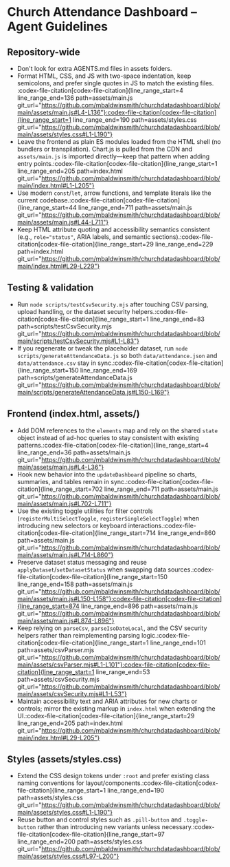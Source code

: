 # Church Attendance Dashboard – Agent Guidelines

## Repository-wide
- Don't look for extra AGENTS.md files in assets folders.
- Format HTML, CSS, and JS with two-space indentation, keep semicolons, and prefer single quotes in JS to match the existing files.​:codex-file-citation[codex-file-citation]{line_range_start=4 line_range_end=136 path=assets/main.js git_url="https://github.com/mbaldwinsmith/churchdatadashboard/blob/main/assets/main.js#L4-L136"}​​:codex-file-citation[codex-file-citation]{line_range_start=1 line_range_end=190 path=assets/styles.css git_url="https://github.com/mbaldwinsmith/churchdatadashboard/blob/main/assets/styles.css#L1-L190"}​
- Leave the frontend as plain ES modules loaded from the HTML shell (no bundlers or transpilation). Chart.js is pulled from the CDN and `assets/main.js` is imported directly—keep that pattern when adding entry points.​:codex-file-citation[codex-file-citation]{line_range_start=1 line_range_end=205 path=index.html git_url="https://github.com/mbaldwinsmith/churchdatadashboard/blob/main/index.html#L1-L205"}​
- Use modern `const`/`let`, arrow functions, and template literals like the current codebase.​:codex-file-citation[codex-file-citation]{line_range_start=44 line_range_end=711 path=assets/main.js git_url="https://github.com/mbaldwinsmith/churchdatadashboard/blob/main/assets/main.js#L44-L711"}​
- Keep HTML attribute quoting and accessibility semantics consistent (e.g., `role="status"`, ARIA labels, and semantic sections).​:codex-file-citation[codex-file-citation]{line_range_start=29 line_range_end=229 path=index.html git_url="https://github.com/mbaldwinsmith/churchdatadashboard/blob/main/index.html#L29-L229"}​

## Testing & validation
- Run `node scripts/testCsvSecurity.mjs` after touching CSV parsing, upload handling, or the dataset security helpers.​:codex-file-citation[codex-file-citation]{line_range_start=1 line_range_end=83 path=scripts/testCsvSecurity.mjs git_url="https://github.com/mbaldwinsmith/churchdatadashboard/blob/main/scripts/testCsvSecurity.mjs#L1-L83"}​
- If you regenerate or tweak the placeholder dataset, run `node scripts/generateAttendanceData.js` so both `data/attendance.json` and `data/attendance.csv` stay in sync.​:codex-file-citation[codex-file-citation]{line_range_start=150 line_range_end=169 path=scripts/generateAttendanceData.js git_url="https://github.com/mbaldwinsmith/churchdatadashboard/blob/main/scripts/generateAttendanceData.js#L150-L169"}​

## Frontend (index.html, assets/)
- Add DOM references to the `elements` map and rely on the shared `state` object instead of ad-hoc queries to stay consistent with existing patterns.​:codex-file-citation[codex-file-citation]{line_range_start=4 line_range_end=36 path=assets/main.js git_url="https://github.com/mbaldwinsmith/churchdatadashboard/blob/main/assets/main.js#L4-L36"}​
- Hook new behavior into the `updateDashboard` pipeline so charts, summaries, and tables remain in sync.​:codex-file-citation[codex-file-citation]{line_range_start=702 line_range_end=711 path=assets/main.js git_url="https://github.com/mbaldwinsmith/churchdatadashboard/blob/main/assets/main.js#L702-L711"}​
- Use the existing toggle utilities for filter controls (`registerMultiSelectToggle`, `registerSingleSelectToggle`) when introducing new selectors or keyboard interactions.​:codex-file-citation[codex-file-citation]{line_range_start=714 line_range_end=860 path=assets/main.js git_url="https://github.com/mbaldwinsmith/churchdatadashboard/blob/main/assets/main.js#L714-L860"}​
- Preserve dataset status messaging and reuse `applyDataset`/`setDatasetStatus` when swapping data sources.​:codex-file-citation[codex-file-citation]{line_range_start=150 line_range_end=158 path=assets/main.js git_url="https://github.com/mbaldwinsmith/churchdatadashboard/blob/main/assets/main.js#L150-L158"}​​:codex-file-citation[codex-file-citation]{line_range_start=874 line_range_end=896 path=assets/main.js git_url="https://github.com/mbaldwinsmith/churchdatadashboard/blob/main/assets/main.js#L874-L896"}​
- Keep relying on `parseCsv`, `parseIsoDateLocal`, and the CSV security helpers rather than reimplementing parsing logic.​:codex-file-citation[codex-file-citation]{line_range_start=1 line_range_end=101 path=assets/csvParser.mjs git_url="https://github.com/mbaldwinsmith/churchdatadashboard/blob/main/assets/csvParser.mjs#L1-L101"}​​:codex-file-citation[codex-file-citation]{line_range_start=1 line_range_end=53 path=assets/csvSecurity.mjs git_url="https://github.com/mbaldwinsmith/churchdatadashboard/blob/main/assets/csvSecurity.mjs#L1-L53"}​
- Maintain accessibility text and ARIA attributes for new charts or controls; mirror the existing markup in `index.html` when extending the UI.​:codex-file-citation[codex-file-citation]{line_range_start=29 line_range_end=205 path=index.html git_url="https://github.com/mbaldwinsmith/churchdatadashboard/blob/main/index.html#L29-L205"}​

## Styles (assets/styles.css)
- Extend the CSS design tokens under `:root` and prefer existing class naming conventions for layout/components.​:codex-file-citation[codex-file-citation]{line_range_start=1 line_range_end=190 path=assets/styles.css git_url="https://github.com/mbaldwinsmith/churchdatadashboard/blob/main/assets/styles.css#L1-L190"}​
- Reuse button and control styles such as `.pill-button` and `.toggle-button` rather than introducing new variants unless necessary.​:codex-file-citation[codex-file-citation]{line_range_start=97 line_range_end=200 path=assets/styles.css git_url="https://github.com/mbaldwinsmith/churchdatadashboard/blob/main/assets/styles.css#L97-L200"}​
